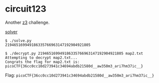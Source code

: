# circuit123

Another [z3](https://github.com/Z3Prover/z3) challenge.

[solver](solve.py)

```
$ ./solve.py
219465169949186335766963147192904921805
```

```
$ ./decrypt.py 219465169949186335766963147192904921805 map2.txt
Attempting to decrypt map2.txt...
Congrats the flag for map2.txt is: picoCTF{36cc0cc10d273941c34694abdb21580d__aw350m3_ari7hm37ic__}
```

Flag: `picoCTF{36cc0cc10d273941c34694abdb21580d__aw350m3_ari7hm37ic__}`